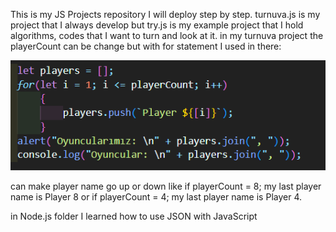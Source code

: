 This is my JS Projects repository I will deploy step by step.
turnuva.js is my project that I always develop but try.js is my example project that I hold algorithms, codes that I want to turn and look at it.
in my turnuva project the playerCount can be change but with for statement I used in there:

![alt text](image-1.png)

can make player name go up or down like if playerCount = 8; my last player name is Player 8 or if playerCount = 4; my last player name is Player 4.

in Node.js folder I learned how to use JSON with JavaScript